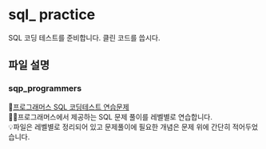 # sql_ practice 
SQL 코딩 테스트를 준비합니다. 클린 코드를 씁시다.

## 파일 설명                      
### sqp_programmers                       
🔗[프로그래머스 SQL 코딩테스트 연습문제](https://school.programmers.co.kr/learn/challenges?order=recent&page=1&languages=mysql)                                   
✍🏻프로그래머스에서 제공하는 SQL 문제 풀이를 레벨별로 연습합니다.                                           
💡파일은 레벨별로 정리되어 있고 문제풀이에 필요한 개념은 문제 위에 간단히 적어두었습니다.                                       

